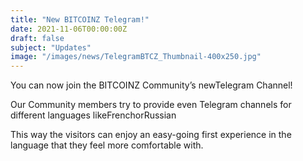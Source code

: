 ```yaml
---
title: "New BITCOINZ Telegram!"
date: 2021-11-06T00:00:00Z
draft: false
subject: "Updates"
image: "/images/news/TelegramBTCZ_Thumbnail-400x250.jpg"
---
```


You can now join the BITCOINZ Community’s newTelegram Channel!

Our Community members try to provide even Telegram channels for different languages likeFrenchorRussian

This way the visitors can enjoy an easy-going first experience in the language that they feel more comfortable with.
